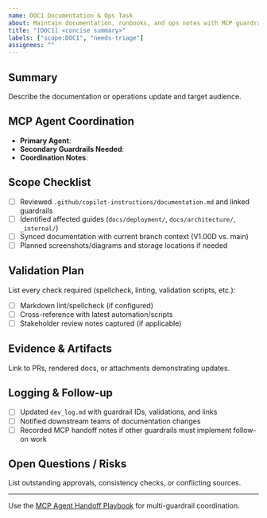 ```yaml
---
name: DOC1 Documentation & Ops Task
about: Maintain documentation, runbooks, and ops notes with MCP guardrails
title: "[DOC1] <concise summary>"
labels: ["scope:DOC1", "needs-triage"]
assignees: ""
---
```


## Summary

Describe the documentation or operations update and target audience.

## MCP Agent Coordination

- **Primary Agent**: <!-- e.g., MCP Documentation Agent -->
- **Secondary Guardrails Needed**: <!-- e.g., D1, B1, T1 -->
- **Coordination Notes**: <!-- Outline fact-checking or review steps with other agents -->

## Scope Checklist

- [ ] Reviewed `.github/copilot-instructions/documentation.md` and linked guardrails
- [ ] Identified affected guides (`docs/deployment/`, `docs/architecture/`, `_internal/`)
- [ ] Synced documentation with current branch context (V1.00D vs. main)
- [ ] Planned screenshots/diagrams and storage locations if needed

## Validation Plan

List every check required (spellcheck, linting, validation scripts, etc.):

- [ ] Markdown lint/spellcheck (if configured)
- [ ] Cross-reference with latest automation/scripts
- [ ] Stakeholder review notes captured (if applicable)

## Evidence & Artifacts

Link to PRs, rendered docs, or attachments demonstrating updates.

## Logging & Follow-up

- [ ] Updated `dev_log.md` with guardrail IDs, validations, and links
- [ ] Notified downstream teams of documentation changes
- [ ] Recorded MCP handoff notes if other guardrails must implement follow-on work

## Open Questions / Risks

List outstanding approvals, consistency checks, or conflicting sources.

---
Use the [MCP Agent Handoff Playbook](../../docs/development/mcp_agent_handoff.md) for multi-guardrail coordination.
